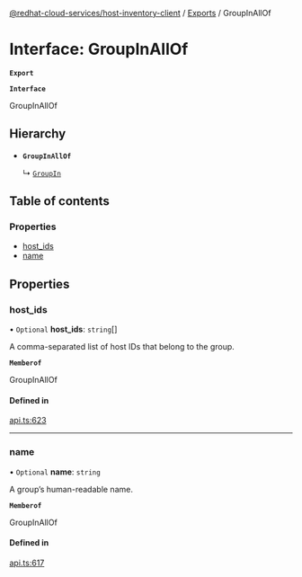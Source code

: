 [@redhat-cloud-services/host-inventory-client](../README.md) / [Exports](../modules.md) / GroupInAllOf

# Interface: GroupInAllOf

**`Export`**

**`Interface`**

GroupInAllOf

## Hierarchy

- **`GroupInAllOf`**

  ↳ [`GroupIn`](GroupIn.md)

## Table of contents

### Properties

- [host\_ids](GroupInAllOf.md#host_ids)
- [name](GroupInAllOf.md#name)

## Properties

### host\_ids

• `Optional` **host\_ids**: `string`[]

A comma-separated list of host IDs that belong to the group.

**`Memberof`**

GroupInAllOf

#### Defined in

[api.ts:623](https://github.com/RedHatInsights/javascript-clients/blob/master/packages/host-inventory/api.ts#L623)

___

### name

• `Optional` **name**: `string`

A group’s human-readable name.

**`Memberof`**

GroupInAllOf

#### Defined in

[api.ts:617](https://github.com/RedHatInsights/javascript-clients/blob/master/packages/host-inventory/api.ts#L617)

